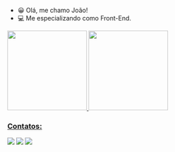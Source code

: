 - 😀 Olá, me chamo João! 
- 💻 Me especializando como Front-End. 



<div>
<a href="https://github.com/seu-usuário-aqui">
<img height="180em" src="https://github-readme-stats.vercel.app/api/top-langs/?username=JoaoPauloBastos&layout=compact&langs_count=7&theme=dracula"/>
<img height="180em" src="https://github-readme-stats.vercel.app/api?username=JoaoPauloBastos&show_icons=true&theme=dracula&include_all_commits=true&count_private=true"/>
</div>

  ### Contatos:

<div>
<a href="https://instagram.com/jpaulo.bastos-instagram-aqui" target="_blank"><img src="https://img.shields.io/badge/-Instagram-%23E4405F?style=for-the-badge&logo=instagram&logoColor=white" target="_blank"></a>
<a href = "jpbbasto110810@gmail.com
"><img src="https://img.shields.io/badge/Gmail-D14836?style=for-the-badge&logo=gmail&logoColor=white" target="_blank"></a>
<a href="https://www.linkedin.com/in/https://www.linkedin.com/in/jo%C3%A3o-paulo-bastos-934320221/" target="_blank"><img src="https://img.shields.io/badge/-LinkedIn-%230077B5?style=for-the-badge&logo=linkedin&logoColor=white" target="_blank"></a>   
</div>
  
  
<!---
JoaoPauloBastos/JoaoPauloBastos is a ✨ special ✨ repository because its `README.md` (this file) appears on your GitHub profile.
You can click the Preview link to take a look at your changes.
--->

